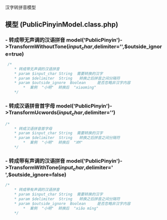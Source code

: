 汉字转拼音模型

## 模型 (PublicPinyinModel.class.php)

### - 转成带无声调的汉语拼音 model('PublicPinyin')->TransformWithoutTone($input_char,$delimiter='',$outside_ignore=true)
```` php
 /*
	* 转成带无声调的汉语拼音
	* param $input_char String  需要转换的汉字
	* param $delimiter  String   转换之后拼音之间分隔符
	* param $outside_ignore  Boolean     是否忽略非汉字内容
        *  案例  "小明"  转换后  "xiaoming" 
	*/	
````
### - 转成汉语拼音首字母 model('PublicPinyin')->TransformUcwords($input_char,$delimiter='')
```` php
/*
	* 转成汉语拼音首字母
	* param $input_char String  需要转换的汉字
	* param $delimiter  String   转换之后拼音之间分隔符
        *  案例  "小明"  转换后  "XM"
	*/	
````
### - 转成带有声调的汉语拼音 model('PublicPinyin')->TransformWithTone($input_char,$delimiter=' ',$outside_ignore=false)
```` php
/*
	* 转成带有声调的汉语拼音
	* param $input_char String  需要转换的汉字
	* param $delimiter  String   转换之后拼音之间分隔符
	* param $outside_ignore  Boolean     是否忽略非汉字内容
        *  案例  "小明"  转换后  "xiǎo míng"
	*/
````

